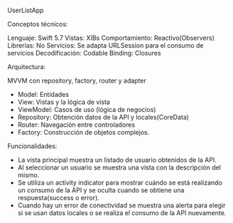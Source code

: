 UserListApp

Conceptos técnicos:

Lenguaje: Swift 5.7
Vistas: XIBs
Comportamiento: Reactivo(Observers)
Librerías: No
Servicios: Se adapta URLSession para el consumo de servicios
Decodificación: Codable
Binding: Closures

Arquitectura:

MVVM con repository, factory, router y adapter

- Model: Entidades
- View: Vistas y la lógica de vista
- ViewModel: Casos de uso (lógica de negocios)
- Repository: Obtención datos de la API y locales(CoreData)
- Router: Navegación entre controladores
- Factory: Construcción de objetos complejos.

Funcionalidades:

- La vista principal muestra un listado de usuario obtenidos de la API.
- Al seleccionar un usuario se muestra una vista con la descripción del mismo.
- Se utiliza un activity indicator para mostrar cuándo se está realizando un consumo de la API y se oculta cuando se obtiene una respuesta(success o error).
- Cuando hay un error de conectividad se muestra una alerta para elegir si se usan datos locales o se realiza el consumo de la API nuevamente.
